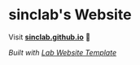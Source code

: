 
# sinclab's Website

Visit **[sinclab.github.io](https://sinclab.github.io)** 🚀

_Built with [Lab Website Template](https://greene-lab.gitbook.io/lab-website-template-docs)_
